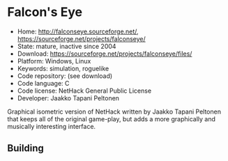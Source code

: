 # Falcon's Eye

- Home: http://falconseye.sourceforge.net/, https://sourceforge.net/projects/falconseye/
- State: mature, inactive since 2004
- Download: https://sourceforge.net/projects/falconseye/files/
- Platform: Windows, Linux
- Keywords: simulation, roguelike
- Code repository: (see download)
- Code language: C
- Code license: NetHack General Public License
- Developer: Jaakko Tapani Peltonen

Graphical isometric version of NetHack written by Jaakko Tapani Peltonen that keeps all of the original game-play, but adds a more graphically and musically interesting interface.

## Building
